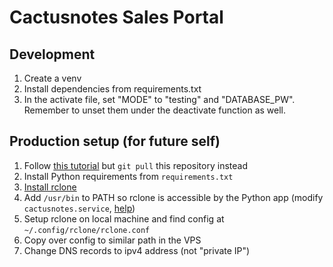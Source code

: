 # Cactusnotes Sales Portal

## Development

1. Create a venv
2. Install dependencies from requirements.txt
3. In the activate file, set "MODE" to "testing" and "DATABASE_PW". Remember to unset them under the deactivate function as well.

## Production setup (for future self)

1. Follow [this tutorial](https://www.digitalocean.com/community/tutorials/how-to-serve-flask-applications-with-uwsgi-and-nginx-on-ubuntu-22-04) but `git pull` this repository instead
2. Install Python requirements from `requirements.txt`
3. [Install rclone](https://rclone.org/install/#script-installation)
4. Add `/usr/bin` to PATH so rclone is accessible by the Python app (modify `cactusnotes.service`, [help](https://stackoverflow.com/a/21131629/10546571))
5. Setup rclone on local machine and find config at `~/.config/rclone/rclone.conf`
6. Copy over config to similar path in the VPS
7. Change DNS records to ipv4 address (not "private IP")

